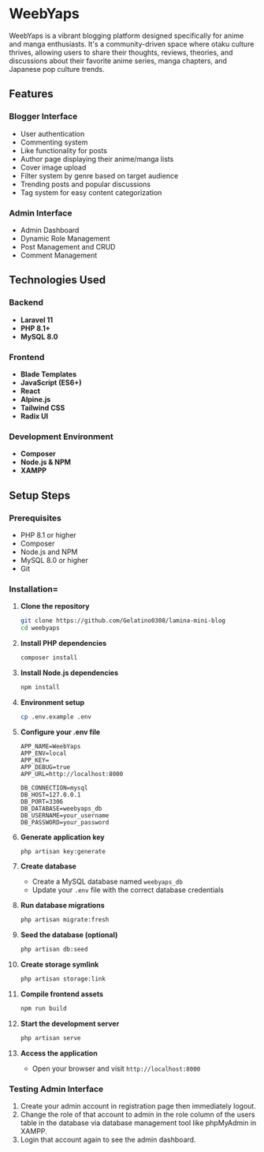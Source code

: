 # WeebYaps

WeebYaps is a vibrant blogging platform designed specifically for anime and manga enthusiasts. It's a community-driven space where otaku culture thrives, allowing users to share their thoughts, reviews, theories, and discussions about their favorite anime series, manga chapters, and Japanese pop culture trends.

## Features

### Blogger Interface
- User authentication
- Commenting system
- Like functionality for posts
- Author page displaying their anime/manga lists
- Cover image upload 
- Filter system by genre based on target audience
- Trending posts and popular discussions
- Tag system for easy content categorization

### Admin Interface
- Admin Dashboard
- Dynamic Role Management
- Post Management and CRUD
- Comment Management

## Technologies Used

### Backend
- **Laravel 11** 
- **PHP 8.1+** 
- **MySQL 8.0** 

### Frontend
- **Blade Templates** 
- **JavaScript (ES6+)**
- **React** 
- **Alpine.js** 
- **Tailwind CSS**
- **Radix UI** 

### Development Environment
- **Composer** 
- **Node.js & NPM** 
- **XAMPP** 

## Setup Steps

### Prerequisites
- PHP 8.1 or higher
- Composer
- Node.js and NPM
- MySQL 8.0 or higher
- Git

### Installation=

1. **Clone the repository**
   ```bash
   git clone https://github.com/Gelatino0308/lamina-mini-blog
   cd weebyaps
   ```

2. **Install PHP dependencies**
   ```bash
   composer install
   ```

3. **Install Node.js dependencies**
   ```bash
   npm install
   ```

4. **Environment setup**
   ```bash
   cp .env.example .env
   ```
   
5. **Configure your .env file**
   ```env
   APP_NAME=WeebYaps
   APP_ENV=local
   APP_KEY=
   APP_DEBUG=true
   APP_URL=http://localhost:8000

   DB_CONNECTION=mysql
   DB_HOST=127.0.0.1
   DB_PORT=3306
   DB_DATABASE=weebyaps_db
   DB_USERNAME=your_username
   DB_PASSWORD=your_password
   ```

6. **Generate application key**
   ```bash
   php artisan key:generate
   ```

7. **Create database**
   - Create a MySQL database named `weebyaps_db`
   - Update your `.env` file with the correct database credentials

8. **Run database migrations**
   ```bash
   php artisan migrate:fresh
   ```

9. **Seed the database (optional)**
   ```bash
   php artisan db:seed
   ```

10. **Create storage symlink**
    ```bash
    php artisan storage:link
    ```

11. **Compile frontend assets**
    ```bash
    npm run build
    ```

12. **Start the development server**
    ```bash
    php artisan serve
    ```

13. **Access the application**
    - Open your browser and visit `http://localhost:8000`


### Testing Admin Interface

1. Create your admin account in registration page then immediately logout.
2. Change the role of that account to admin in the role column of the users table in the database via database management tool like phpMyAdmin in XAMPP.
3. Login that account again to see the admin dashboard.
